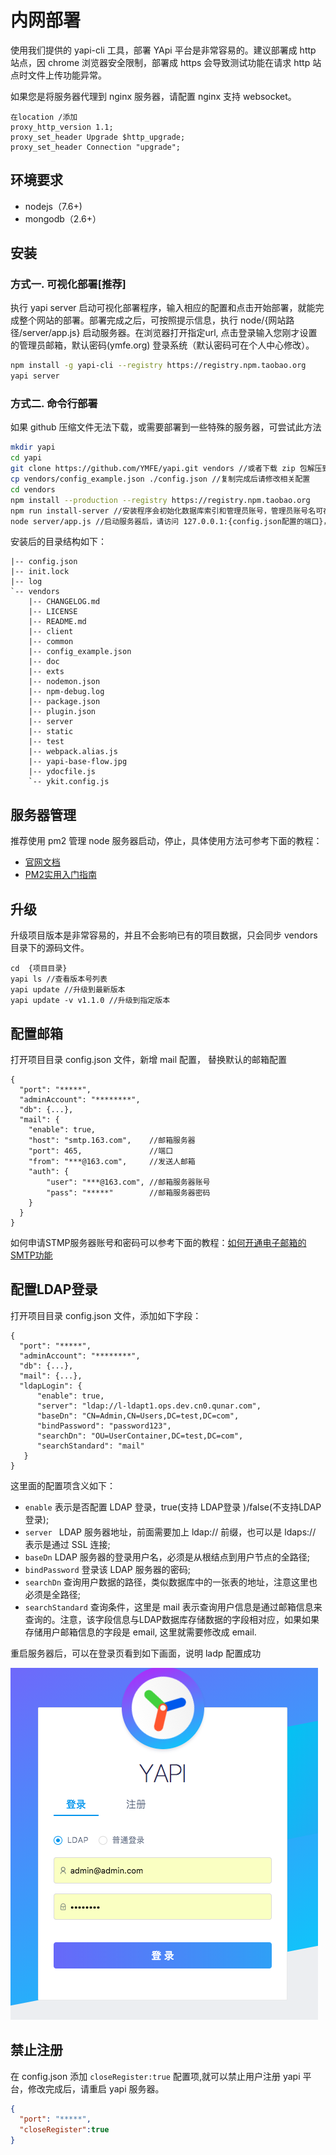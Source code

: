 # 内网部署
使用我们提供的 yapi-cli 工具，部署 YApi 平台是非常容易的。建议部署成 http 站点，因 chrome 浏览器安全限制，部署成 https 会导致测试功能在请求 http 站点时文件上传功能异常。

如果您是将服务器代理到 nginx 服务器，请配置 nginx 支持 websocket。
```
在location /添加
proxy_http_version 1.1;
proxy_set_header Upgrade $http_upgrade;
proxy_set_header Connection "upgrade";
```

## 环境要求
* nodejs（7.6+)
* mongodb（2.6+）


## 安装
### 方式一. 可视化部署[推荐]
执行 yapi server 启动可视化部署程序，输入相应的配置和点击开始部署，就能完成整个网站的部署。部署完成之后，可按照提示信息，执行 node/{网站路径/server/app.js} 启动服务器。在浏览器打开指定url, 点击登录输入您刚才设置的管理员邮箱，默认密码(ymfe.org) 登录系统（默认密码可在个人中心修改）。
```bash
npm install -g yapi-cli --registry https://registry.npm.taobao.org
yapi server
``` 
### 方式二. 命令行部署

如果 github 压缩文件无法下载，或需要部署到一些特殊的服务器，可尝试此方法

```bash
mkdir yapi
cd yapi
git clone https://github.com/YMFE/yapi.git vendors //或者下载 zip 包解压到 vendors 目录
cp vendors/config_example.json ./config.json //复制完成后请修改相关配置
cd vendors
npm install --production --registry https://registry.npm.taobao.org
npm run install-server //安装程序会初始化数据库索引和管理员账号，管理员账号名可在 config.json 配置
node server/app.js //启动服务器后，请访问 127.0.0.1:{config.json配置的端口}，初次运行会有个编译的过程，请耐心等候
```

安装后的目录结构如下：

```
|-- config.json
|-- init.lock
|-- log
`-- vendors
    |-- CHANGELOG.md
    |-- LICENSE
    |-- README.md
    |-- client
    |-- common
    |-- config_example.json
    |-- doc
    |-- exts
    |-- nodemon.json
    |-- npm-debug.log
    |-- package.json
    |-- plugin.json
    |-- server
    |-- static
    |-- test
    |-- webpack.alias.js
    |-- yapi-base-flow.jpg
    |-- ydocfile.js
    `-- ykit.config.js
```

## 服务器管理

推荐使用 pm2 管理 node 服务器启动，停止，具体使用方法可参考下面的教程：
* <a href="http://pm2.keymetrics.io/docs/usage/quick-start/">官网文档</a>
* <a href="http://imweb.io/topic/57c8cbb27f226f687b365636">PM2实用入门指南</a> 

## 升级
升级项目版本是非常容易的，并且不会影响已有的项目数据，只会同步 vendors 目录下的源码文件。

    cd  {项目目录}
    yapi ls //查看版本号列表
    yapi update //升级到最新版本
    yapi update -v v1.1.0 //升级到指定版本

## 配置邮箱
打开项目目录 config.json 文件，新增 mail 配置， 替换默认的邮箱配置
```
{
  "port": "*****",
  "adminAccount": "********",
  "db": {...},
  "mail": {
    "enable": true,
    "host": "smtp.163.com",    //邮箱服务器
    "port": 465,               //端口
    "from": "***@163.com",     //发送人邮箱
    "auth": {
        "user": "***@163.com", //邮箱服务器账号
        "pass": "*****"        //邮箱服务器密码
    }
  }
}
```
如何申请STMP服务器账号和密码可以参考下面的教程：<a href="https://jingyan.baidu.com/article/fdbd42771da9b0b89e3f48a8.html">如何开通电子邮箱的SMTP功能</a>


## 配置LDAP登录
     
打开项目目录 config.json 文件，添加如下字段：   

```  
{
  "port": "*****",
  "adminAccount": "********",
  "db": {...},
  "mail": {...},
  "ldapLogin": {
      "enable": true,
      "server": "ldap://l-ldapt1.ops.dev.cn0.qunar.com",
      "baseDn": "CN=Admin,CN=Users,DC=test,DC=com",
      "bindPassword": "password123",
      "searchDn": "OU=UserContainer,DC=test,DC=com",
      "searchStandard": "mail"
   }
}

```   
这里面的配置项含义如下：  

- `enable` 表示是否配置 LDAP 登录，true(支持 LDAP登录 )/false(不支持LDAP登录);
- `server ` LDAP 服务器地址，前面需要加上 ldap:// 前缀，也可以是 ldaps:// 表示是通过 SSL 连接;
- `baseDn` LDAP 服务器的登录用户名，必须是从根结点到用户节点的全路径;
- `bindPassword` 登录该 LDAP 服务器的密码;
- `searchDn` 查询用户数据的路径，类似数据库中的一张表的地址，注意这里也必须是全路径;
- `searchStandard` 查询条件，这里是 mail 表示查询用户信息是通过邮箱信息来查询的。注意，该字段信息与LDAP数据库存储数据的字段相对应，如果如果存储用户邮箱信息的字段是 email,  这里就需要修改成 email.

重启服务器后，可以在登录页看到如下画面，说明 ladp 配置成功

<img src="./ldap.png" />


## 禁止注册
在 config.json 添加 `closeRegister:true` 配置项,就可以禁止用户注册 yapi 平台，修改完成后，请重启 yapi 服务器。

```json
{
  "port": "*****",
  "closeRegister":true
}

```